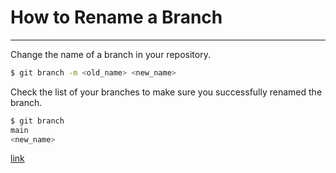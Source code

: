 # How to Rename a Branch

---

Change the name of a branch in your repository.

```bash
$ git branch -m <old_name> <new_name> 
```

Check the list of your branches to make sure you successfully renamed the branch.

```bash
$ git branch
main
<new_name> 
```

[link]()
